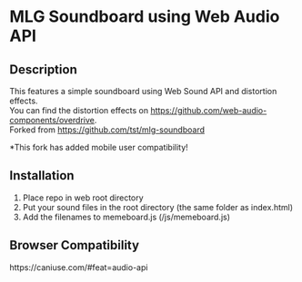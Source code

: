 <h1><a id="MLG_Soundboard_using_Web_Audio_API_0"></a>MLG Soundboard using Web Audio API</h1> <h2><a id="Description_2"></a>Description</h2> <p>This features a simple soundboard using Web Sound API and distortion effects.<br> You can find the distortion effects on <a href="https://github.com/web-audio-components/overdrive">https://github.com/web-audio-components/overdrive</a>.<br> Forked from <a href="https://github.com/tst/mlg-soundboard">https://github.com/tst/mlg-soundboard</a></p> <p>*This fork has added mobile user compatibility!</p> <h2><a id="Installation_10"></a>Installation</h2> <ol> <li>Place repo in web root directory</li> <li>Put your sound files in the root directory (the same folder as index.html)</li> <li>Add the filenames to memeboard.js (/js/memeboard.js)</li> </ol> <h2><a id="Browser_compatibility_16"></a>Browser Compatibility</h2> <p>https://caniuse.com/#feat=audio-api</p>
